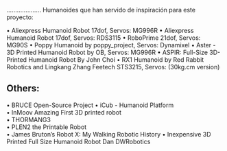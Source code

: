 ....................
Humanoides que han servido de inspiración para este proyecto:

• Aliexpress Humanoid Robot 17dof, Servos: MG996R
• Aliexpress Humanoid Robot 17dof, Servos: RDS3115
• RoboPrime 21dof, Servos: MG90S
• Poppy Humanoid by poppy_project, Servos: Dynamixel
• Aster - 3D Printed Humanoid Robot by OB, Servos: MG996R
• ASPIR: Full-Size 3D-Printed Humanoid Robot By John Choi
• RX1 Humanoid by Red Rabbit Robotics and Lingkang Zhang Feetech STS3215, Servos: (30kg.cm version)


## Others:

• BRUCE Open-Source Project 
• iCub - Humanoid Platform  
• InMoov Amazing First 3D printed robot  
• THORMANG3  
• PLEN2 the Printable Robot  
• James Bruton’s Robot X: My Walking Robotic History
• Inexpensive 3D Printed Full Size Humanoid Robot Dan DWRobotics
